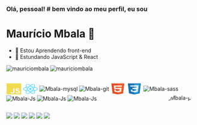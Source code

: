 ### Olá, pessoal! # bem vindo ao meu perfil, eu sou <h1>Maurício Mbala 👋</h1>

- 🔭 Estou Aprendendo front-end
- 🌱 Estundando JavaScript & React

<p align="left">
<img width="420em" src="https://github-readme-stats.vercel.app/api?username=MauricioMbala02&show_icons=true&theme=dracula&include_all_commits=true&count_private=treu" alt="mauriciombala"/>
<img width="400em" src="https://github-readme-stats.vercel.app/api/top-langs/?username=MauricioMbala02&layout=compact&langs_count=16&theme=dracula" alt="mauriciombala"/>
</p>

<div style="display: inline_block"><br>
  <img align="center" alt="Mbala-Js" height="30" width="40" src="https://raw.githubusercontent.com/devicons/devicon/master/icons/javascript/javascript-plain.svg">
  <img align="center" alt="Mbala-React" height="30" width="40" src="https://raw.githubusercontent.com/devicons/devicon/master/icons/react/react-original.svg">
  <img align="center" alt="Mbala-mysql" width="80" src="https://cdn.jsdelivr.net/gh/devicons/devicon/icons/mysql/mysql-original-wordmark.svg">
   <img align="center" alt="Mbala-git" height="30" width="40" src="https://cdn.jsdelivr.net/gh/devicons/devicon/icons/git/git-plain.svg">
  <img align="center" alt="Mbala-HTML" height="30" width="40" src="https://raw.githubusercontent.com/devicons/devicon/master/icons/html5/html5-original.svg">
  <img align="center" alt="Mbala-CSS" height="30" width="40" src="https://raw.githubusercontent.com/devicons/devicon/master/icons/css3/css3-original.svg">
  <img align="center" alt="Mbala-sass" height="40" width="40" src="https://cdn.jsdelivr.net/gh/devicons/devicon/icons/sass/sass-original.svg">
  <img align="center" alt="Mbala-Js" height="30" width="40" src="https://cdn.jsdelivr.net/gh/devicons/devicon/icons/nodejs/nodejs-original.svg">
  <img align="center" alt="Mbala-Js" height="30" width="40" src="https://cdn.jsdelivr.net/gh/devicons/devicon/icons/photoshop/photoshop-plain.svg">
  <img align="center" alt="Mbala-Js" height="30" width="40" src="https://cdn.jsdelivr.net/gh/devicons/devicon/icons/illustrator/illustrator-plain.svg">
   <img align="right" alt="Mbala-pic" height="150" style="border-radius:50px;" src="https://github.com/MauricioMbala02/MauricioMbala02/blob/main/person_computer-2.png">
</div>

##

<div>
 <a href="https://www.linkedin.com/in/maur%C3%ADcio-mbala-030319266/" target="_blank"><img src="https://img.shields.io/badge/LinkedIn-0077B5?style=for-the-badge&logo=linkedin&logoColor=white" target="_blank"></a>
  <a href="https://www.facebook.com/mauricionsakumunu.mbakani/" target="_blank"><img src="https://img.shields.io/badge/Facebook-1877F2?style=for-the-badge&logo=facebook&logoColor=white" target="_blank"></a>
  <a href="https://twitter.com/MbalaMauricio" target="_blank"><img src="https://img.shields.io/badge/Twitter-1DA1F2?style=for-the-badge&logo=twitter&logoColor=white" target="_blank"></a>
  <a href="https://www.instagram.com/mauriciombala/" target="_blank"><img src="https://img.shields.io/badge/-Instagram-%23E4405F?style=for-the-badge&logo=instagram&logoColor=white" target="_blank"></a>
 <a href="https://discord.com/channels/1070113462237274182/1070113463621406791" target="_blank"><img src="https://img.shields.io/badge/Discord-7289DA?style=for-the-badge&logo=discord&logoColor=white" target="_blank"></a> 
  <a href = "mailto:mauriciombalajr@gmail.com"><img src="https://img.shields.io/badge/Gmail-D14836?style=for-the-badge&logo=gmail&logoColor=white" target="_blank"></a>
</div>
